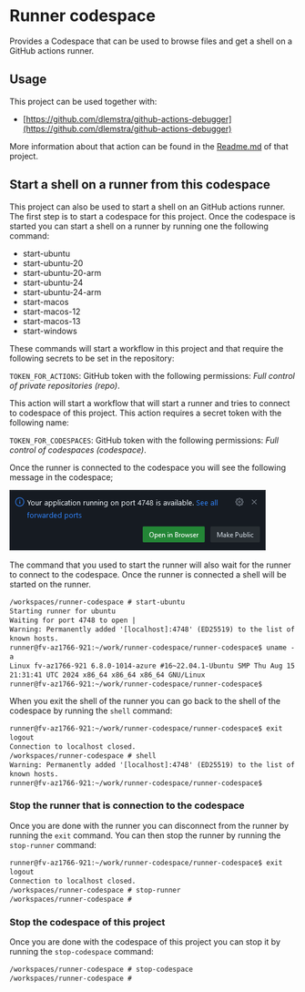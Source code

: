 # Runner codespace

Provides a Codespace that can be used to browse files and get a shell on a GitHub actions runner.

## Usage

This project can be used together with:

- [https://github.com/dlemstra/github-actions-debugger](https://github.com/dlemstra/github-actions-debugger)

More information about that action can be found in the [Readme.md](https://github.com/dlemstra/github-actions-debugger) of that project.

## Start a shell on a runner from this codespace

This project can also be used to start a shell on an GitHub actions runner. The first step is to start a codespace for this project.
Once the codespace is started you can start a shell on a runner by running one the following command:

- start-ubuntu
- start-ubuntu-20
- start-ubuntu-20-arm
- start-ubuntu-24
- start-ubuntu-24-arm
- start-macos
- start-macos-12
- start-macos-13
- start-windows

These commands will start a workflow in this project and that require the following secrets to be set in the repository:

`TOKEN_FOR_ACTIONS`: GitHub token with the following permissions: _Full control of private repositories (repo)_.

This action will start a workflow that will start a runner and tries to connect to codespace of this project. This action requires a secret token with the following name:

`TOKEN_FOR_CODESPACES`: GitHub token with the following permissions: _Full control of codespaces (codespace)_.

Once the runner is connected to the codespace you will see the following message in the codespace;

![runner-connected](images/runner-connected.png)

The command that you used to start the runner will also wait for the runner to connect to the codespace. Once the runner is connected a shell will be started on the runner.

```console
/workspaces/runner-codespace # start-ubuntu
Starting runner for ubuntu
Waiting for port 4748 to open |
Warning: Permanently added '[localhost]:4748' (ED25519) to the list of known hosts.
runner@fv-az1766-921:~/work/runner-codespace/runner-codespace$ uname -a
Linux fv-az1766-921 6.8.0-1014-azure #16~22.04.1-Ubuntu SMP Thu Aug 15 21:31:41 UTC 2024 x86_64 x86_64 x86_64 GNU/Linux
runner@fv-az1766-921:~/work/runner-codespace/runner-codespace$
```

When you exit the shell of the runner you can go back to the shell of the codespace by running the `shell` command:

```console
runner@fv-az1766-921:~/work/runner-codespace/runner-codespace$ exit
logout
Connection to localhost closed.
/workspaces/runner-codespace # shell
Warning: Permanently added '[localhost]:4748' (ED25519) to the list of known hosts.
runner@fv-az1766-921:~/work/runner-codespace/runner-codespace$
```

### Stop the runner that is connection to the codespace

Once you are done with the runner you can disconnect from the runner by running the `exit` command. You can then stop the runner by running the `stop-runner` command:

```console
runner@fv-az1766-921:~/work/runner-codespace/runner-codespace$ exit
logout
Connection to localhost closed.
/workspaces/runner-codespace # stop-runner
/workspaces/runner-codespace #
```

### Stop the codespace of this project

Once you are done with the codespace of this project you can stop it by running the `stop-codespace` command:

```console
/workspaces/runner-codespace # stop-codespace
/workspaces/runner-codespace #
```
